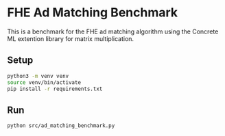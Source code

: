 # FHE Ad Matching Benchmark

This is a benchmark for the FHE ad matching algorithm using the Concrete ML extention library for matrix multiplication.

## Setup

```bash
python3 -m venv venv
source venv/bin/activate
pip install -r requirements.txt
```

## Run

```bash
python src/ad_matching_benchmark.py
```
